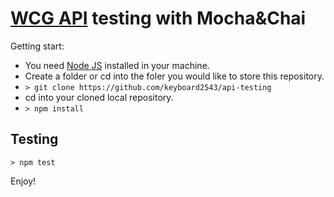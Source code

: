 # [WCG API](https://github.com/WorldClassProgrammers/Government-APIs) testing with Mocha&Chai

Getting start:
- You need [Node JS](https://nodejs.org/) installed in your machine.
- Create a folder or cd into the foler you would like to store this repository.
- `> git clone https://github.com/keyboard2543/api-testing`
- cd into your cloned local repository.
- `> npm install`

## Testing
`> npm test`<br>

Enjoy!